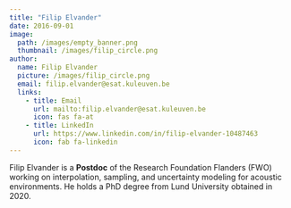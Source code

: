 ```yaml
---
title: "Filip Elvander"
date: 2016-09-01
image: 
  path: /images/empty_banner.png
  thumbnail: /images/filip_circle.png
author:
  name: Filip Elvander
  picture: /images/filip_circle.png
  email: filip.elvander@esat.kuleuven.be
  links:
    - title: Email
      url: mailto:filip.elvander@esat.kuleuven.be
      icon: fas fa-at    
    - title: LinkedIn
      url: https://www.linkedin.com/in/filip-elvander-10487463
      icon: fab fa-linkedin
---
```


Filip Elvander is a **Postdoc** of the Research Foundation Flanders (FWO) working on interpolation, sampling, and uncertainty modeling for acoustic environments. He holds a PhD degree from Lund University obtained in 2020.
